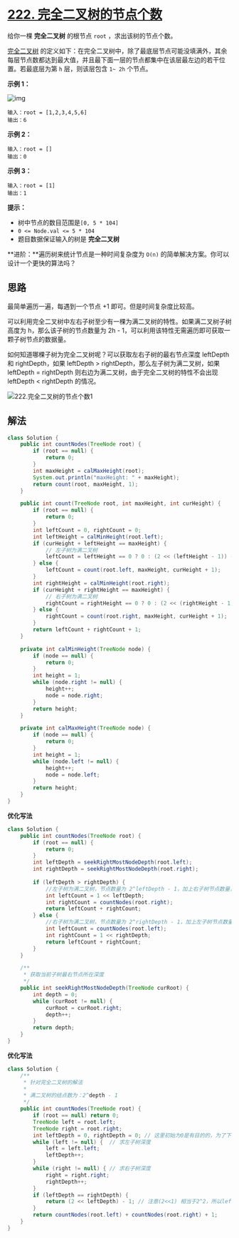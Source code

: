 # [222. 完全二叉树的节点个数](https://leetcode.cn/problems/count-complete-tree-nodes/)

给你一棵 **完全二叉树** 的根节点 `root` ，求出该树的节点个数。

[完全二叉树](https://baike.baidu.com/item/完全二叉树/7773232?fr=aladdin) 的定义如下：在完全二叉树中，除了最底层节点可能没填满外，其余每层节点数都达到最大值，并且最下面一层的节点都集中在该层最左边的若干位置。若最底层为第 `h` 层，则该层包含 `1~ 2h` 个节点。

**示例 1：**

![img](https://assets.leetcode.com/uploads/2021/01/14/complete.jpg)

```
输入：root = [1,2,3,4,5,6]
输出：6
```

**示例 2：**

```
输入：root = []
输出：0
```

**示例 3：**

```
输入：root = [1]
输出：1
```

**提示：**

- 树中节点的数目范围是`[0, 5 * 104]`
- `0 <= Node.val <= 5 * 104`
- 题目数据保证输入的树是 **完全二叉树**

**进阶：**遍历树来统计节点是一种时间复杂度为 `O(n)` 的简单解决方案。你可以设计一个更快的算法吗？

## 思路

最简单遍历一遍，每遇到一个节点 +1 即可。但是时间复杂度比较高。

可以利用完全二叉树中左右子树至少有一棵为满二叉树的特性。如果满二叉树子树高度为 h，那么该子树的节点数量为 2h - 1，可以利用该特性无需遍历即可获取一颗子树节点的数据量。

如何知道哪棵子树为完全二叉树呢？可以获取左右子树的最右节点深度 leftDepth 和 rightDepth，如果 leftDepth > rightDepth，那么左子树为满二叉树，如果 leftDepth = rightDepth 则右边为满二叉树，由于完全二叉树的特性不会出现 leftDepth < rightDepth 的情况。

![222.完全二叉树的节点个数1](https://camo.githubusercontent.com/9dda2135e7216b78bcd3d71377dfa37ae7dc8b262add58376383c58db9e3c97a/68747470733a2f2f696d672d626c6f672e6373646e696d672e636e2f32303230313132343039323633343133382e706e67)

## 解法

```java
class Solution {
    public int countNodes(TreeNode root) {
        if (root == null) {
            return 0;
        }
        int maxHeight = calMaxHeight(root);
        System.out.println("maxHeight: " + maxHeight);
        return count(root, maxHeight, 1);
    }

    public int count(TreeNode root, int maxHeight, int curHeight) {
        if (root == null) {
            return 0;
        }
        int leftCount = 0, rightCount = 0;
        int leftHeight = calMinHeight(root.left);
        if (curHeight + leftHeight == maxHeight) {
            // 左子树为满二叉树
            leftCount = leftHeight == 0 ? 0 : (2 << (leftHeight - 1)) - 1;
        } else {
            leftCount = count(root.left, maxHeight, curHeight + 1);
        }
        int rightHeight = calMinHeight(root.right);
        if (curHeight + rightHeight == maxHeight) {
            // 右子树为满二叉树
            rightCount = rightHeight == 0 ? 0 : (2 << (rightHeight - 1)) - 1;
        } else {
            rightCount = count(root.right, maxHeight, curHeight + 1);
        }
        return leftCount + rightCount + 1;
    }

    private int calMinHeight(TreeNode node) {
        if (node == null) {
            return 0;
        }
        int height = 1;
        while (node.right != null) {
            height++;
            node = node.right;
        }
        return height;
    }

    private int calMaxHeight(TreeNode node) {
        if (node == null) {
            return 0;
        }
        int height = 1;
        while (node.left != null) {
            height++;
            node = node.left;
        }
        return height;
    }
}
```

**优化写法**

```java
class Solution {
    public int countNodes(TreeNode root) {
        if (root == null) {
            return 0;
        }
        int leftDepth = seekRightMostNodeDepth(root.left);
        int rightDepth = seekRightMostNodeDepth(root.right);
        
        if (leftDepth > rightDepth) {
            //左子树为满二叉树，节点数量为 2^leftDepth - 1，加上右子树节点数量，要再 +1，为头结点
            int leftCount = 1 << leftDepth;
            int rightCount = countNodes(root.right);
            return leftCount + rightCount;
        } else {
            //右子树为满二叉树，节点数量为 2^rightDepth - 1，加上左子树节点数量，要再 +1，为头结点
            int leftCount = countNodes(root.left);
            int rightCount = 1 << rightDepth;
            return leftCount + rightCount;
        }
    }

    /**
     * 获取当前子树最右节点所在深度
     */
    public int seekRightMostNodeDepth(TreeNode curRoot) {
        int depth = 0;
        while (curRoot != null) {
            curRoot = curRoot.right;
            depth++;
        }
        return depth;
    }    
}
```

**优化写法**

```java
class Solution {
    /**
     * 针对完全二叉树的解法
     *
     * 满二叉树的结点数为：2^depth - 1
     */
    public int countNodes(TreeNode root) {
        if (root == null) return 0;
        TreeNode left = root.left;
        TreeNode right = root.right;
        int leftDepth = 0, rightDepth = 0; // 这里初始为0是有目的的，为了下面求指数方便
        while (left != null) {  // 求左子树深度
            left = left.left;
            leftDepth++;
        }
        while (right != null) { // 求右子树深度
            right = right.right;
            rightDepth++;
        }
        if (leftDepth == rightDepth) {
            return (2 << leftDepth) - 1; // 注意(2<<1) 相当于2^2，所以leftDepth初始为0
        }
        return countNodes(root.left) + countNodes(root.right) + 1;
    }
}
```

